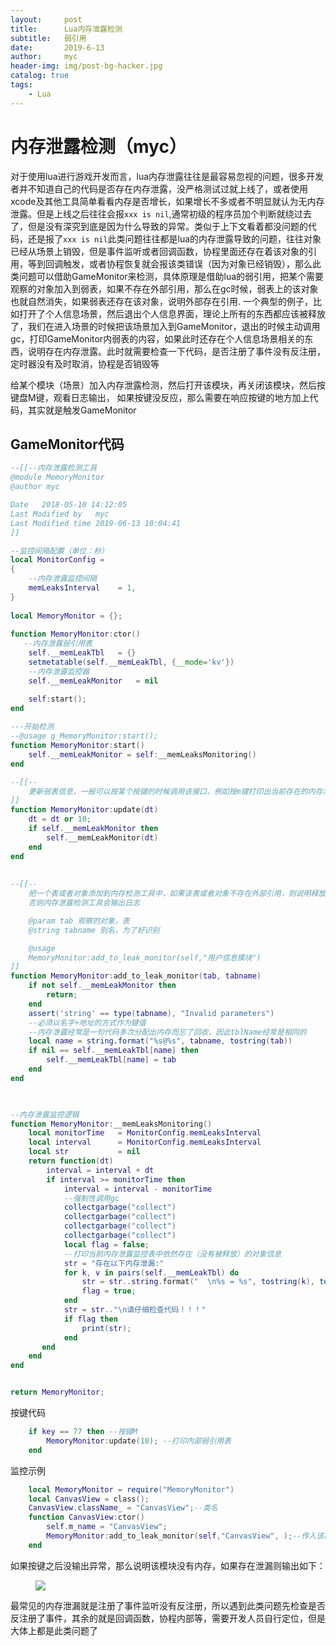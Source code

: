```yaml
---
layout:     post
title:      Lua内存泄露检测
subtitle:   弱引用
date:       2019-6-13
author:     myc
header-img: img/post-bg-hacker.jpg
catalog: true
tags:
    - Lua
---
```

# 内存泄露检测（myc）
对于使用lua进行游戏开发而言，lua内存泄露往往是最容易忽视的问题，很多开发者并不知道自己的代码是否存在内存泄露，没严格测试过就上线了，或者使用xcode及其他工具简单看看内存是否增长，如果增长不多或者不明显就认为无内存泄露。但是上线之后往往会报`xxx is nil`,通常初级的程序员加个判断就绕过去了，但是没有深究到底是因为什么导致的异常。类似于上下文看着都没问题的代码，还是报了`xxx is nil`此类问题往往都是lua的内存泄露导致的问题，往往对象已经从场景上销毁，但是事件监听或者回调函数，协程里面还存在着该对象的引用，等到回调触发，或者协程恢复就会报该类错误（因为对象已经销毁），那么此类问题可以借助GameMonitor来检测，具体原理是借助lua的弱引用，把某个需要观察的对象加入到弱表，如果不存在外部引用，那么在gc时候，弱表上的该对象也就自然消失，如果弱表还存在该对象，说明外部存在引用. 一个典型的例子，比如打开了个人信息场景，然后退出个人信息界面，理论上所有的东西都应该被释放了，我们在进入场景的时候把该场景加入到GameMonitor，退出的时候主动调用gc，打印GameMonitor内弱表的内容，如果此时还存在个人信息场景相关的东西，说明存在内存泄露。此时就需要检查一下代码，是否注册了事件没有反注册，定时器没有及时取消，协程是否销毁等

给某个模块（场景）加入内存泄露检测，然后打开该模块，再关闭该模块，然后按键盘M键，观看日志输出， 如果按键没反应，那么需要在响应按键的地方加上代码，其实就是触发GameMonitor

## GameMonitor代码
``` lua
--[[--内存泄露检测工具
@module MemoryMonitor
@author myc

Date   2018-05-10 14:12:05
Last Modified by   myc
Last Modified time 2019-06-13 10:04:41
]]

--监控间隔配置（单位：秒） 
local MonitorConfig =   
{  
    --内存泄露监控间隔  
    memLeaksInterval    = 1,  
}  
  
local MemoryMonitor = {};  
 
function MemoryMonitor:ctor()  
   --内存泄露弱引用表  
    self.__memLeakTbl   = {}
    setmetatable(self.__memLeakTbl, {__mode='kv'})
    --内存泄露监控器  
    self.__memLeakMonitor   = nil  

    self:start();
end  
 
---开始检测
--@usage g_MemoryMonitor:start();  
function MemoryMonitor:start()  
    self.__memLeakMonitor = self:__memLeaksMonitoring()  
end  

--[[--
    更新弱表信息，一般可以按某个按键的时候调用该接口，例如按m键打印出当前存在的内存泄露信息
]]
function MemoryMonitor:update(dt)
    dt = dt or 10;
    if self.__memLeakMonitor then
        self.__memLeakMonitor(dt)  
    end
end  
  
  
--[[--
    把一个表或者对象添加到内存检测工具中，如果该表或者对象不存在外部引用，则说明释放干净
    否则内存泄露检测工具会输出日志

    @param tab 观察的对象，表
    @string tabname 别名，为了好识别

    @usage
    MemoryMonitor:add_to_leak_monitor(self,"用户信息模块")
]]
function MemoryMonitor:add_to_leak_monitor(tab, tabname)  
    if not self.__memLeakMonitor then
        return;
    end
    assert('string' == type(tabname), "Invalid parameters")  
    --必须以名字+地址的方式作为键值  
    --内存泄露经常是一句代码多次分配出内存而忘了回收，因此tblName经常是相同的
    local name = string.format("%s@%s", tabname, tostring(tab))  
    if nil == self.__memLeakTbl[name] then  
        self.__memLeakTbl[name] = tab
    end  
end


  
--内存泄露监控逻辑  
function MemoryMonitor:__memLeaksMonitoring()  
    local monitorTime   = MonitorConfig.memLeaksInterval  
    local interval      = MonitorConfig.memLeaksInterval  
    local str           = nil  
    return function(dt)  
        interval = interval + dt  
        if interval >= monitorTime then  
            interval = interval - monitorTime  
            --强制性调用gc  
            collectgarbage("collect")  
            collectgarbage("collect")
            collectgarbage("collect")  
            collectgarbage("collect")
            local flag = false;  
            --打印当前内存泄露监控表中依然存在（没有被释放）的对象信息  
            str = "存在以下内存泄漏:"  
            for k, v in pairs(self.__memLeakTbl) do  
                str = str..string.format("  \n%s = %s", tostring(k), tostring(v))  
            	flag = true;
            end  
            str = str.."\n请仔细检查代码！！！"  
            if flag then
            	print(str);
            end
       end  
    end  
end


return MemoryMonitor;

```

按键代码
```lua
    if key == 77 then --按键M
        MemoryMonitor:update(10); --打印内部弱引用表
    end
```

监控示例
```lua
    local MemoryMonitor = require("MemoryMonitor")
    local CanvasView = class();
    CanvasView.className_ = "CanvasView";--类名
    function CanvasView:ctor()
        self.m_name = "CanvasView";
        MemoryMonitor:add_to_leak_monitor(self,"CanvasView", );--传入该模块引用，第2个参数是别名，日志输出的名字
    end
```

如果按键之后没输出异常，那么说明该模块没有内存，如果存在泄漏则输出如下：

<figure>
<a><img src="{{site.url}}/img/gameMonitor.png"></a>
</figure>

最常见的内存泄漏就是注册了事件监听没有反注册，所以遇到此类问题先检查是否反注册了事件，其余的就是回调函数，协程内部等，需要开发人员自行定位，但是大体上都是此类问题了
